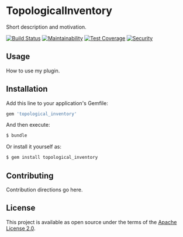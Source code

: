 # TopologicalInventory

Short description and motivation.

[![Build Status](https://travis-ci.org/ManageIQ/topological_inventory-core.svg)](https://travis-ci.org/ManageIQ/topological_inventory-core)
[![Maintainability](https://api.codeclimate.com/v1/badges/34f9bd9412e35c1a36fd/maintainability)](https://codeclimate.com/github/ManageIQ/topological_inventory-core/maintainability)
[![Test Coverage](https://api.codeclimate.com/v1/badges/34f9bd9412e35c1a36fd/test_coverage)](https://codeclimate.com/github/ManageIQ/topological_inventory-core/test_coverage)
[![Security](https://hakiri.io/github/ManageIQ/topological_inventory-core/master.svg)](https://hakiri.io/github/ManageIQ/topological_inventory-core/master)

## Usage

How to use my plugin.

## Installation

Add this line to your application's Gemfile:

```ruby
gem 'topological_inventory'
```

And then execute:
```bash
$ bundle
```

Or install it yourself as:
```bash
$ gem install topological_inventory
```

## Contributing

Contribution directions go here.

## License

This project is available as open source under the terms of the [Apache License 2.0](http://www.apache.org/licenses/LICENSE-2.0).

